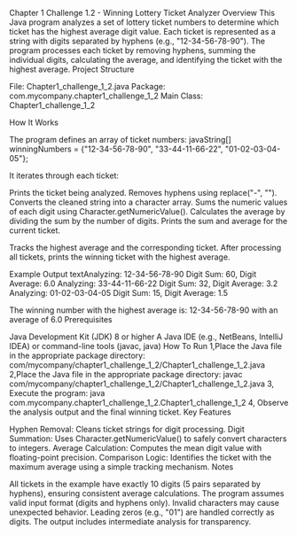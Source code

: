 Chapter 1 Challenge 1.2 - Winning Lottery Ticket Analyzer
Overview
This Java program analyzes a set of lottery ticket numbers to determine which ticket has the highest average digit value. Each ticket is represented as a string with digits separated by hyphens (e.g., "12-34-56-78-90"). The program processes each ticket by removing hyphens, summing the individual digits, calculating the average, and identifying the ticket with the highest average.
Project Structure

File: Chapter1_challenge_1_2.java
Package: com.mycompany.chapter1_challenge_1_2
Main Class: Chapter1_challenge_1_2

How It Works

The program defines an array of ticket numbers:
javaString[] winningNumbers = {"12-34-56-78-90", "33-44-11-66-22", "01-02-03-04-05"};

It iterates through each ticket:

Prints the ticket being analyzed.
Removes hyphens using replace("-", "").
Converts the cleaned string into a character array.
Sums the numeric values of each digit using Character.getNumericValue().
Calculates the average by dividing the sum by the number of digits.
Prints the sum and average for the current ticket.


Tracks the highest average and the corresponding ticket.
After processing all tickets, prints the winning ticket with the highest average.

Example Output
textAnalyzing: 12-34-56-78-90
Digit Sum: 60, Digit Average: 6.0
Analyzing: 33-44-11-66-22
Digit Sum: 32, Digit Average: 3.2
Analyzing: 01-02-03-04-05
Digit Sum: 15, Digit Average: 1.5

The winning number with the highest average is: 12-34-56-78-90 with an average of 6.0
Prerequisites

Java Development Kit (JDK) 8 or higher
A Java IDE (e.g., NetBeans, IntelliJ IDEA) or command-line tools (javac, java)
How To Run
1,Place the Java file in the appropriate package directory:
com/mycompany/chapter1_challenge_1_2/Chapter1_challenge_1_2.java
2,Place the Java file in the appropriate package directory:
javac com/mycompany/chapter1_challenge_1_2/Chapter1_challenge_1_2.java
3, Execute the program:
java com.mycompany.chapter1_challenge_1_2.Chapter1_challenge_1_2
4, Observe the analysis output and the final winning ticket.
Key Features

Hyphen Removal: Cleans ticket strings for digit processing.
Digit Summation: Uses Character.getNumericValue() to safely convert characters to integers.
Average Calculation: Computes the mean digit value with floating-point precision.
Comparison Logic: Identifies the ticket with the maximum average using a simple tracking mechanism.
Notes

All tickets in the example have exactly 10 digits (5 pairs separated by hyphens), ensuring consistent average calculations.
The program assumes valid input format (digits and hyphens only). Invalid characters may cause unexpected behavior.
Leading zeros (e.g., "01") are handled correctly as digits.
The output includes intermediate analysis for transparency.

